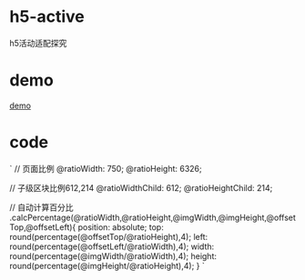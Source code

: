 # h5-active
h5活动适配探究

# demo
[demo](https://www.sjooy.com/h5-active/)

# code
`
// 页面比例
@ratioWidth: 750;
@ratioHeight: 6326;

// 子级区块比例612,214
@ratioWidthChild: 612;
@ratioHeightChild: 214;

// 自动计算百分比
.calcPercentage(@ratioWidth,@ratioHeight,@imgWidth,@imgHeight,@offsetTop,@offsetLeft){
  position: absolute;
  top: round(percentage(@offsetTop/@ratioHeight),4);
  left: round(percentage(@offsetLeft/@ratioWidth),4);
  width: round(percentage(@imgWidth/@ratioWidth),4);
  height: round(percentage(@imgHeight/@ratioHeight),4);
}
`
